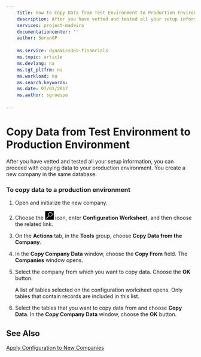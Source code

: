 ```yaml
---
    title: How to Copy Data from Test Environment to Production Environment | Microsoft Docs
    description: After you have vetted and tested all your setup information, you can proceed with copying data to your production environment. You create a new company in the same database.
    services: project-madeira
    documentationcenter: ''
    author: SorenGP

    ms.service: dynamics365-financials
    ms.topic: article
    ms.devlang: na
    ms.tgt_pltfrm: na
    ms.workload: na
    ms.search.keywords:
    ms.date: 07/01/2017
    ms.author: sgroespe

---
```

# Copy Data from Test Environment to Production Environment
After you have vetted and tested all your setup information, you can proceed with copying data to your production environment. You create a new company in the same database.  

### To copy data to a production environment  

1.  Open and initialize the new company.  

2.  Choose the ![Search for Page or Report](media/ui-search/search_small.png "Search for Page or Report icon") icon, enter **Configuration Worksheet**, and then choose the related link.  

3.  On the **Actions** tab, in the **Tools** group, choose **Copy Data from the Company**.  

4.  In the **Copy Company Data** window, choose the **Copy From** field. The **Companies** window opens.  

5.  Select the company from which you want to copy data. Choose the **OK** button.  

     A list of tables selected on the configuration worksheet opens. Only tables that contain records are included in this list.  

6.  Select the tables that you want to copy data from and choose **Copy Data**. In the **Copy Company Data** window, choose the **OK** button.  

## See Also  
 [Apply Configuration to New Companies](admin-apply-configuration-to-new-companies.md)
